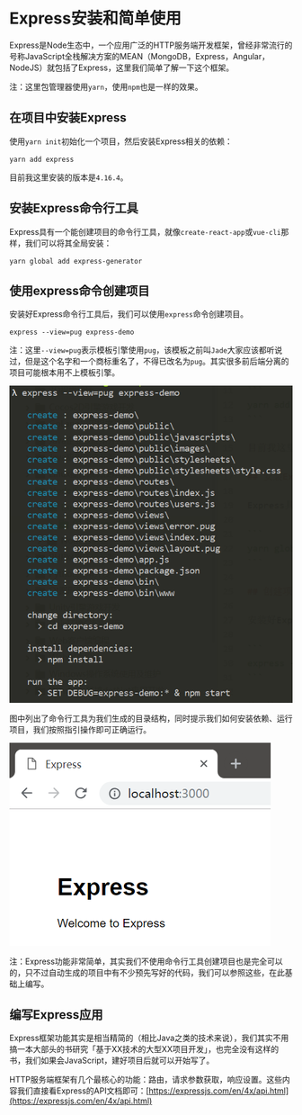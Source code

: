 # Express安装和简单使用

Express是Node生态中，一个应用广泛的HTTP服务端开发框架，曾经非常流行的号称JavaScript全栈解决方案的MEAN（MongoDB，Express，Angular，NodeJS）就包括了Express，这里我们简单了解一下这个框架。

注：这里包管理器使用`yarn`，使用`npm`也是一样的效果。

## 在项目中安装Express

使用`yarn init`初始化一个项目，然后安装Express相关的依赖：

```
yarn add express
```

目前我这里安装的版本是`4.16.4`。

## 安装Express命令行工具

Express具有一个能创建项目的命令行工具，就像`create-react-app`或`vue-cli`那样，我们可以将其全局安装：

```
yarn global add express-generator
```

## 使用express命令创建项目

安装好Express命令行工具后，我们可以使用`express`命令创建项目。

```
express --view=pug express-demo
```

注：这里`--view=pug`表示模板引擎使用`pug`，该模板之前叫`Jade`大家应该都听说过，但是这个名字和一个商标重名了，不得已改名为`pug`。其实很多前后端分离的项目可能根本用不上模板引擎。

![](res/1.png)

图中列出了命令行工具为我们生成的目录结构，同时提示我们如何安装依赖、运行项目，我们按照指引操作即可正确运行。

![](res/2.png)

注：Express功能非常简单，其实我们不使用命令行工具创建项目也是完全可以的，只不过自动生成的项目中有不少预先写好的代码，我们可以参照这些，在此基础上编写。

## 编写Express应用

Express框架功能其实是相当精简的（相比Java之类的技术来说），我们其实不用搞一本大部头的书研究「基于XX技术的大型XX项目开发」，也完全没有这样的书，我们如果会JavaScript，建好项目后就可以开始写了。

HTTP服务端框架有几个最核心的功能：路由，请求参数获取，响应设置。这些内容我们直接看Express的API文档即可：[https://expressjs.com/en/4x/api.html](https://expressjs.com/en/4x/api.html)

